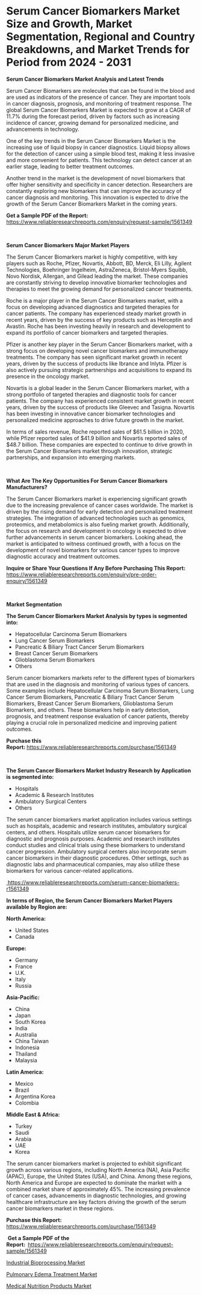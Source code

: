 <p><h1>Serum Cancer Biomarkers Market Size and Growth, Market Segmentation, Regional and Country Breakdowns, and Market Trends for Period from 2024 -  2031</h1></p><p><strong>Serum Cancer Biomarkers Market Analysis and Latest Trends</strong></p>
<p><p>Serum Cancer Biomarkers are molecules that can be found in the blood and are used as indicators of the presence of cancer. They are important tools in cancer diagnosis, prognosis, and monitoring of treatment response. The global Serum Cancer Biomarkers Market is expected to grow at a CAGR of 11.7% during the forecast period, driven by factors such as increasing incidence of cancer, growing demand for personalized medicine, and advancements in technology.</p><p>One of the key trends in the Serum Cancer Biomarkers Market is the increasing use of liquid biopsy in cancer diagnostics. Liquid biopsy allows for the detection of cancer using a simple blood test, making it less invasive and more convenient for patients. This technology can detect cancer at an earlier stage, leading to better treatment outcomes.</p><p>Another trend in the market is the development of novel biomarkers that offer higher sensitivity and specificity in cancer detection. Researchers are constantly exploring new biomarkers that can improve the accuracy of cancer diagnosis and monitoring. This innovation is expected to drive the growth of the Serum Cancer Biomarkers Market in the coming years.</p></p>
<p><strong>Get a Sample PDF of the Report:&nbsp;</strong> <a href="https://www.reliableresearchreports.com/enquiry/request-sample/1561349">https://www.reliableresearchreports.com/enquiry/request-sample/1561349</a></p>
<p>&nbsp;</p>
<p><strong>Serum Cancer Biomarkers Major Market Players</strong></p>
<p><p>The Serum Cancer Biomarkers market is highly competitive, with key players such as Roche, Pfizer, Novartis, Abbott, BD, Merck, Eli Lilly, Agilent Technologies, Boehringer Ingelheim, AstraZeneca, Bristol-Myers Squibb, Novo Nordisk, Allergan, and Gilead leading the market. These companies are constantly striving to develop innovative biomarker technologies and therapies to meet the growing demand for personalized cancer treatments.</p><p>Roche is a major player in the Serum Cancer Biomarkers market, with a focus on developing advanced diagnostics and targeted therapies for cancer patients. The company has experienced steady market growth in recent years, driven by the success of key products such as Herceptin and Avastin. Roche has been investing heavily in research and development to expand its portfolio of cancer biomarkers and targeted therapies.</p><p>Pfizer is another key player in the Serum Cancer Biomarkers market, with a strong focus on developing novel cancer biomarkers and immunotherapy treatments. The company has seen significant market growth in recent years, driven by the success of products like Ibrance and Inlyta. Pfizer is also actively pursuing strategic partnerships and acquisitions to expand its presence in the oncology market.</p><p>Novartis is a global leader in the Serum Cancer Biomarkers market, with a strong portfolio of targeted therapies and diagnostic tools for cancer patients. The company has experienced consistent market growth in recent years, driven by the success of products like Gleevec and Tasigna. Novartis has been investing in innovative cancer biomarker technologies and personalized medicine approaches to drive future growth in the market.</p><p>In terms of sales revenue, Roche reported sales of $61.5 billion in 2020, while Pfizer reported sales of $41.9 billion and Novartis reported sales of $48.7 billion. These companies are expected to continue to drive growth in the Serum Cancer Biomarkers market through innovation, strategic partnerships, and expansion into emerging markets.</p></p>
<p>&nbsp;</p>
<p><strong>What Are The Key Opportunities For Serum Cancer Biomarkers Manufacturers?</strong></p>
<p><p>The Serum Cancer Biomarkers market is experiencing significant growth due to the increasing prevalence of cancer cases worldwide. The market is driven by the rising demand for early detection and personalized treatment strategies. The integration of advanced technologies such as genomics, proteomics, and metabolomics is also fueling market growth. Additionally, the focus on research and development in oncology is expected to drive further advancements in serum cancer biomarkers. Looking ahead, the market is anticipated to witness continued growth, with a focus on the development of novel biomarkers for various cancer types to improve diagnostic accuracy and treatment outcomes.</p></p>
<p><strong>Inquire or Share Your Questions If Any Before Purchasing This Report:</strong> <a href="https://www.reliableresearchreports.com/enquiry/pre-order-enquiry/1561349">https://www.reliableresearchreports.com/enquiry/pre-order-enquiry/1561349</a></p>
<p>&nbsp;</p>
<p><strong>Market Segmentation</strong></p>
<p><strong>The Serum Cancer Biomarkers Market Analysis by types is segmented into:</strong></p>
<p><ul><li>Hepatocellular Carcinoma Serum Biomarkers</li><li>Lung Cancer Serum Biomarkers</li><li>Pancreatic & Biliary Tract Cancer Serum Biomarkers</li><li>Breast Cancer Serum Biomarkers</li><li>Glioblastoma Serum Biomarkers</li><li>Others</li></ul></p>
<p><p>Serum cancer biomarkers markets refer to the different types of biomarkers that are used in the diagnosis and monitoring of various types of cancers. Some examples include Hepatocellular Carcinoma Serum Biomarkers, Lung Cancer Serum Biomarkers, Pancreatic & Biliary Tract Cancer Serum Biomarkers, Breast Cancer Serum Biomarkers, Glioblastoma Serum Biomarkers, and others. These biomarkers help in early detection, prognosis, and treatment response evaluation of cancer patients, thereby playing a crucial role in personalized medicine and improving patient outcomes.</p></p>
<p><strong>Purchase this Report:&nbsp;</strong><a href="https://www.reliableresearchreports.com/purchase/1561349">https://www.reliableresearchreports.com/purchase/1561349</a></p>
<p>&nbsp;</p>
<p><strong>The Serum Cancer Biomarkers Market Industry Research by Application is segmented into:</strong></p>
<p><ul><li>Hospitals</li><li>Academic & Research Institutes</li><li>Ambulatory Surgical Centers</li><li>Others</li></ul></p>
<p><p>The serum cancer biomarkers market application includes various settings such as hospitals, academic and research institutes, ambulatory surgical centers, and others. Hospitals utilize serum cancer biomarkers for diagnostic and prognosis purposes. Academic and research institutes conduct studies and clinical trials using these biomarkers to understand cancer progression. Ambulatory surgical centers also incorporate serum cancer biomarkers in their diagnostic procedures. Other settings, such as diagnostic labs and pharmaceutical companies, may also utilize these biomarkers for various cancer-related applications.</p></p>
<p><a href="https://www.reliableresearchreports.com/serum-cancer-biomarkers-r1561349">&nbsp;https://www.reliableresearchreports.com/serum-cancer-biomarkers-r1561349</a></p>
<p><strong>In terms of Region, the Serum Cancer Biomarkers Market Players available by Region are:</strong></p>
<p>
    <p> <strong> North America: </strong>
        <ul>
            <li>United States</li>
            <li>Canada</li>
        </ul>
        </p> 
    <p> <strong> Europe: </strong>
        <ul>
            <li>Germany</li>
            <li>France</li>
            <li>U.K.</li>
            <li>Italy</li>
            <li>Russia</li>
        </ul>
        </p> 
    <p> <strong> Asia-Pacific: </strong>
        <ul>
            <li>China</li>
            <li>Japan</li>
            <li>South Korea</li>
            <li>India</li>
            <li>Australia</li>
            <li>China Taiwan</li>
            <li>Indonesia</li>
            <li>Thailand</li>
            <li>Malaysia</li>
        </ul>
        </p> 
    <p> <strong> Latin America: </strong>
        <ul>
            <li>Mexico</li>
            <li>Brazil</li>
            <li>Argentina Korea</li>
            <li>Colombia</li>
        </ul>
        </p> 
    <p> <strong> Middle East & Africa: </strong>
        <ul>
            <li>Turkey</li>
            <li>Saudi</li>
            <li>Arabia</li>
            <li>UAE</li>
            <li>Korea</li>
        </ul>
    </p>
    </p>
<p><p>The serum cancer biomarkers market is projected to exhibit significant growth across various regions, including North America (NA), Asia Pacific (APAC), Europe, the United States (USA), and China. Among these regions, North America and Europe are expected to dominate the market with a combined market share of approximately 45%. The increasing prevalence of cancer cases, advancements in diagnostic technologies, and growing healthcare infrastructure are key factors driving the growth of the serum cancer biomarkers market in these regions.</p></p>
<p><strong>Purchase this Report: </strong><a href="https://www.reliableresearchreports.com/purchase/1561349">https://www.reliableresearchreports.com/purchase/1561349</a></p>
<p>&nbsp;<strong>Get a Sample PDF of the Report:&nbsp;&nbsp;</strong><a href="https://www.reliableresearchreports.com/enquiry/request-sample/1561349">https://www.reliableresearchreports.com/enquiry/request-sample/1561349</a></p>
<p><strong></strong></p>
<p><p><a href="https://github.com/ikahanika44/Market-Research-Report-List-1/blob/main/industrial-bioprocessing-market.md">Industrial Bioprocessing Market</a></p><p><a href="https://github.com/RickHolmes3/Market-Research-Report-List-5/blob/main/pulmonary-edema-treatment-market.md">Pulmonary Edema Treatment Market</a></p><p><a href="https://github.com/refatkhan11277/Market-Research-Report-List-1/blob/main/medical-nutrition-products-market.md">Medical Nutrition Products Market</a></p></p>